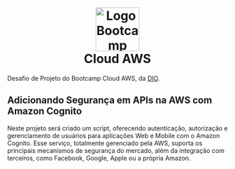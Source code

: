 <h1 align="center"><a href="https://web.dio.me/track/bootcamp-cloud-aws"><img src="https://hermes.digitalinnovation.one/tracks/af22d4a0-463f-48c5-a70c-4961d5e618d0.png" alt="Logo Bootcamp Cloud AWS" width="100"/></a> <br />Cloud AWS </h1>

Desafio de Projeto do Bootcamp Cloud AWS, da [DIO](https://dio.me/).

## Adicionando Segurança em APIs na AWS com Amazon Cognito

Neste projeto será criado um script, oferecendo autenticação, autorização e gerenciamento de usuários para aplicações Web e Mobile com o Amazon Cognito. Esse serviço, totalmente gerenciado pela AWS, suporta os principais mecanismos de segurança do mercado, além da integração com terceiros, como Facebook, Google, Apple ou a própria Amazon.